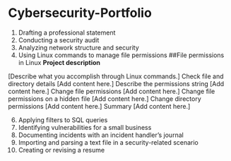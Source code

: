 # Cybersecurity-Portfolio

1. Drafting a professional statement
2. Conducting a security audit
3. Analyzing network structure and security
4. Using Linux commands to manage file permissions
##File permissions in Linux
**Project description**

[Describe what you accomplish through Linux commands.]
Check file and directory details
[Add content here.]
Describe the permissions string
[Add content here.]
Change file permissions
[Add content here.]
Change file permissions on a hidden file
[Add content here.]
Change directory permissions
[Add content here.]
Summary
[Add content here.]

6. Applying filters to SQL queries
7. Identifying vulnerabilities for a small business
8. Documenting incidents with an incident handler’s journal
9. Importing and parsing a text file in a security-related scenario
10. Creating or revising a resume
